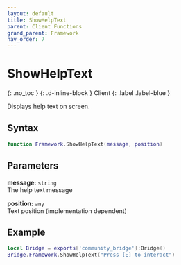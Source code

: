 ```yaml
---
layout: default
title: ShowHelpText
parent: Client Functions
grand_parent: Framework
nav_order: 7
---
```


# ShowHelpText
{: .no_toc }
{: .d-inline-block }
Client
{: .label .label-blue }

Displays help text on screen.

## Syntax

```lua
function Framework.ShowHelpText(message, position)
```

## Parameters

**message:** `string`  
The help text message

**position:** `any`  
Text position (implementation dependent)

## Example

```lua
local Bridge = exports['community_bridge']:Bridge()
Bridge.Framework.ShowHelpText("Press [E] to interact")
```

